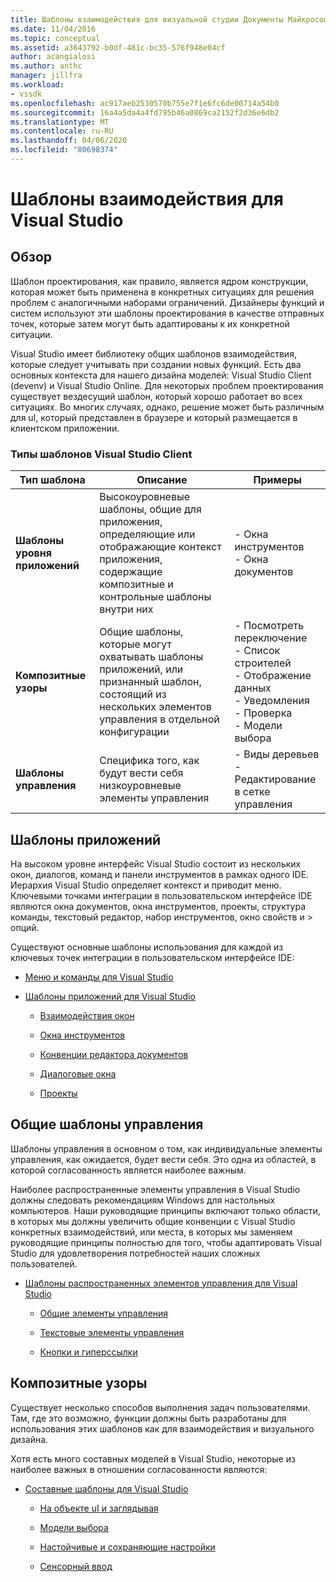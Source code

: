 ```yaml
---
title: Шаблоны взаимодействия для визуальной студии Документы Майкрософт
ms.date: 11/04/2016
ms.topic: conceptual
ms.assetid: a3643792-b0df-481c-bc35-576f948e04cf
author: acangialosi
ms.author: anthc
manager: jillfra
ms.workload:
- vssdk
ms.openlocfilehash: ac917aeb2530570b755e7f1e6fc6de00714a54b0
ms.sourcegitcommit: 16a4a5da4a4fd795b46a0869ca2152f2d36e6db2
ms.translationtype: MT
ms.contentlocale: ru-RU
ms.lasthandoff: 04/06/2020
ms.locfileid: "80698374"
---
```

# <a name="interaction-patterns-for-visual-studio"></a>Шаблоны взаимодействия для Visual Studio
## <a name="overview"></a>Обзор
 Шаблон проектирования, как правило, является ядром конструкции, которая может быть применена в конкретных ситуациях для решения проблем с аналогичными наборами ограничений. Дизайнеры функций и систем используют эти шаблоны проектирования в качестве отправных точек, которые затем могут быть адаптированы к их конкретной ситуации.

 Visual Studio имеет библиотеку общих шаблонов взаимодействия, которые следует учитывать при создании новых функций. Есть два основных контекста для нашего дизайна моделей: Visual Studio Client (devenv) и Visual Studio Online. Для некоторых проблем проектирования существует вездесущий шаблон, который хорошо работает во всех ситуациях. Во многих случаях, однако, решение может быть различным для uI, который представлен в браузере и который размещается в клиентском приложении.

### <a name="visual-studio-client-pattern-types"></a>Типы шаблонов Visual Studio Client

|Тип шаблона|Описание|Примеры|
|------------------|-----------------|--------------|
|**Шаблоны уровня приложений**|Высокоуровневые шаблоны, общие для приложения, определяющие или отображающие контекст приложения, содержащие композитные и контрольные шаблоны внутри них|- Окна инструментов<br />- Окна документов|
|**Композитные узоры**|Общие шаблоны, которые могут охватывать шаблоны приложений, или признанный шаблон, состоящий из нескольких элементов управления в отдельной конфигурации|- Посмотреть переключение<br />- Список строителей<br />- Отображение данных<br />- Уведомления<br />- Проверка<br />- Модели выбора|
|**Шаблоны управления**|Специфика того, как будут вести себя низкоуровневые элементы управления|- Виды деревьев<br />- Редактирование в сетке управления|

## <a name="application-patterns"></a>Шаблоны приложений
 На высоком уровне интерфейс Visual Studio состоит из нескольких окон, диалогов, команд и панели инструментов в рамках одного IDE. Иерархия Visual Studio определяет контекст и приводит меню. Ключевыми точками интеграции в пользовательском интерфейсе IDE являются окна документов, окна инструментов, проекты, структура команды, текстовый редактор, набор инструментов, окно свойств и > опций.

 Существуют основные шаблоны использования для каждой из ключевых точек интеграции в пользовательском интерфейсе IDE:

- [Меню и команды для Visual Studio](../../extensibility/ux-guidelines/menus-and-commands-for-visual-studio.md)

- [Шаблоны приложений для Visual Studio](../../extensibility/ux-guidelines/application-patterns-for-visual-studio.md)

  - [Взаимодействия окон](../../extensibility/ux-guidelines/application-patterns-for-visual-studio.md#BKMK_WindowInteractions)

  - [Окна инструментов](../../extensibility/ux-guidelines/application-patterns-for-visual-studio.md#BKMK_ToolWindows)

  - [Конвенции редактора документов](../../extensibility/ux-guidelines/application-patterns-for-visual-studio.md#BKMK_DocumentEditorConventions)

  - [Диалоговые окна](../../extensibility/ux-guidelines/application-patterns-for-visual-studio.md#BKMK_Dialogs)

  - [Проекты](../../extensibility/ux-guidelines/application-patterns-for-visual-studio.md#BKMK_Projects)

## <a name="common-control-patterns"></a>Общие шаблоны управления
 Шаблоны управления в основном о том, как индивидуальные элементы управления, как ожидается, будет вести себя. Это одна из областей, в которой согласованность является наиболее важным.

 Наиболее распространенные элементы управления в Visual Studio должны следовать рекомендациям Windows для настольных компьютеров. Наши руководящие принципы включают только области, в которых мы должны увеличить общие конвенции с Visual Studio конкретных взаимодействий, или места, в которых мы заменяем руководящие принципы полностью для того, чтобы адаптировать Visual Studio для удовлетворения потребностей наших сложных пользователей.

- [Шаблоны распространенных элементов управления для Visual Studio](../../extensibility/ux-guidelines/common-control-patterns-for-visual-studio.md)

  - [Общие элементы управления](../../extensibility/ux-guidelines/common-control-patterns-for-visual-studio.md#BKMK_CommonControls)

  - [Текстовые элементы управления](../../extensibility/ux-guidelines/common-control-patterns-for-visual-studio.md#BKMK_TextControls)

  - [Кнопки и гиперссылки](../../extensibility/ux-guidelines/common-control-patterns-for-visual-studio.md#BKMK_ButtonsAndHyperlinks)

## <a name="composite-patterns"></a>Композитные узоры
 Существует несколько способов выполнения задач пользователями. Там, где это возможно, функции должны быть разработаны для использования этих шаблонов как для взаимодействия и визуального дизайна.

 Хотя есть много составных моделей в Visual Studio, некоторые из наиболее важных в отношении согласованности являются:

- [Составные шаблоны для Visual Studio](../../extensibility/ux-guidelines/composite-patterns-for-visual-studio.md)

  - [На объекте uI и заглядывая](../../extensibility/ux-guidelines/composite-patterns-for-visual-studio.md#BKMK_OnObjectUI)

  - [Модели выбора](../../extensibility/ux-guidelines/composite-patterns-for-visual-studio.md#BKMK_SelectionModels)

  - [Настойчивые и сохраняющие настройки](../../extensibility/ux-guidelines/composite-patterns-for-visual-studio.md#BKMK_PersistenceAndSavingSettings)

  - [Сенсорный ввод](../../extensibility/ux-guidelines/composite-patterns-for-visual-studio.md#BKMK_TouchInput)
